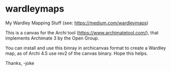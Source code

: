 # wardleymaps
My Wardley Mapping Stuff (see: https://medium.com/wardleymaps)

This is a canvas for the Archi tool (https://www.archimatetool.com/), that implements
Archimate 3 by the Open Group.

You can install and use this binray in archicanvas format to create a Wardley map,
as of Archi 4.5 use rev2 of the canvas binary.
Hope this helps.

Thanks, -joke

